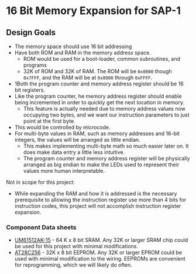 # 16 Bit Memory Expansion for SAP-1

## Design Goals

* The memory space should use 16 bit addressing
* Have both ROM and RAM in the memory address space.
  * ROM would be used for a boot-loader, common subroutines, and programs
  * 32K of ROM and 32K of RAM. The ROM will be `0x0000` though `0x7FFF`, and the RAM will be at `0x8000` through `0xFFFF`.
* 1Both the program counter and memory address register should be 16 bit registers.
* Like the program counter, he memory address register should enable being incremented in order to quickly get the next location in memory. 
  * This feature is actually needed due to memory address values now occupying two bytes, and we want our instruction parameters to just point at the first byte.
 * This would be controlled by microcode.
* For multi-byte values in RAM, such as memory addresses and 16-bit integers, the values will be arranged as little endian.
  * This makes implementing multi-byte math so much easier later on. It does make data entry a little less intuitive. 
  * The program counter and memory address register will be physically arranged as big endian to make the LEDs used to represent their values more human interpretable. 


Not in scope for this project:

* While expanding the RAM and how it is addressed is the necessary prerequisite to allowing the instruction register use more than 4 bits for instruction codes, this project will not accomplish instruction register expansion. 


### Component Data sheets

* [UM61512AK-15](./datasheets/UM61512A.pdf) - 64 K x 8 bit SRAM. Any 32K or larger SRAM chip could be used for this project with minimal modifications. 
* [AT28C256](https://www.mouser.com/datasheet/2/268/doc0006-1108095.pdf) - 32K x 8 bit EEPROM. Any 32K or larger EPROM could be used with minimal modification to the wiring. EEPROMs are convenient for reprogramming, which we will likely do often.